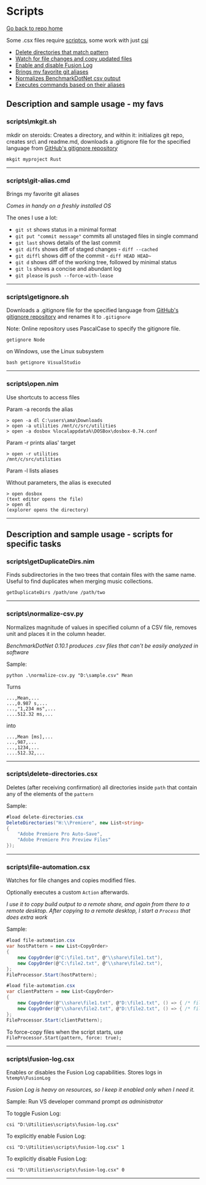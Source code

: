 # Scripts

[Go back to repo home](https://github.com/AmadeusW/utilities)

Some .csx files require [scriptcs](http://scriptcs.net/), some work with just [csi](https://msdn.microsoft.com/en-us/magazine/mt614271.aspx)

* [Delete directories that match pattern](#scriptsdelete-directoriescsx)
* [Watch for file changes and copy updated files](#scriptsfile-automationcsx)
* [Enable and disable Fusion Log](#scriptsfusion-logcsx)
* [Brings my favorite git aliases](#scriptsgit-aliascmd)
* [Normalizes BenchmarkDotNet csv output](#scriptsnormalize-csvpy)
* [Executes commands based on their aliases](#scriptsopennim)

## Description and sample usage - my favs

### scripts\mkgit.sh

mkdir on steroids: Creates a directory, and within it: initializes git repo, creates src\ and readme.md, downloads a .gitignore file for the specified language from [GitHub's gitignore repository](https://github.com/github/gitignore)

```
mkgit myproject Rust
```

---

### scripts\git-alias.cmd
Brings my favorite git aliases

_Comes in handy on a freshly installed OS_

The ones I use a lot:

* `git st` shows status in a minimal format
* `git put "commit message"` commits all unstaged files in single command
* `git last` shows details of the last commit
* `git diffs` shows diff of staged changes - `diff --cached`
* `git diffl` shows diff of the commit - `diff HEAD HEAD~`
* `git d` shows diff of the working tree, followed by minimal status
* `git ls` shows a concise and abundant log
* `git please` is `push --force-with-lease`

---

### scripts\getignore.sh

Downloads a .gitignore file for the specified language from [GitHub's gitignore repository](https://github.com/github/gitignore) and renames it to `.gitignore`

Note: Online repository uses PascalCase to specify the gitignore file.

```
getignore Node
```

on Windows, use the Linux subsystem
```
bash getignore VisualStudio
```

---

### scripts\open.nim

Use shortcuts to access files

Param -a records the alias
```
> open -a dl C:\users\ama\Downloads
> open -a utilities /mnt/c/src/utilities
> open -a dosbox %localappdata%\DOSBox\dosbox-0.74.conf
```
Param -r prints alias' target
```
> open -r utilities
/mnt/c/src/utilities
```
Param -l lists aliases

Without parameters, the alias is executed
```
> open dosbox
(text editor opens the file)
> open dl
(explorer opens the directory)
```

---

## Description and sample usage - scripts for specific tasks

### scripts\getDuplicateDirs.nim

Finds subdirectories in the two trees that contain files with the same name. Useful to find duplicates when merging music collections.

```
getDuplicateDirs /path/one /path/two
```

---

### scripts\normalize-csv.py
Normalizes magnitude of values in specified column of a CSV file, 
removes unit and places it in the column header.

_BenchmarkDotNet 0.10.1 produces .csv files that can't be easily analyzed in software_

Sample:
```
python .\normalize-csv.py "D:\sample.csv" Mean
```
Turns
```
...,Mean,...
...,0.987 s,...
...,"1,234 ms",...
....512.32 ms,...
```
into
```
...,Mean [ms],...
...,987,...
...,1234,...
....512.32,...
```

---

### scripts\delete-directories.csx
Deletes (after receiving confirmation) all directories inside `path` that contain any of the elements of the `pattern` 

Sample:
```csharp
#load delete-directories.csx
DeleteDirectories("H:\\Premiere", new List<string>
{
    "Adobe Premiere Pro Auto-Save",
    "Adobe Premiere Pro Preview Files"
});
```

---

### scripts\file-automation.csx
Watches for file changes and copies modified files. 

Optionally executes a custom `Action` afterwards.

_I use it to copy build output to a remote share, and again from there to a remote desktop. After copying to a remote desktop, I start a `Process` that does extra work_

Sample:
```csharp
#load file-automation.csx
var hostPattern = new List<CopyOrder>
{
    new CopyOrder(@"C:\file1.txt", @"\\share\file1.txt"),
    new CopyOrder(@"C:\file2.txt", @"\\share\file2.txt"),
};
FileProcessor.Start(hostPattern);
```
```csharp
#load file-automation.csx
var clientPattern = new List<CopyOrder>
{
    new CopyOrder(@"\\share\file1.txt", @"D:\file1.txt", () => { /* file1 custom action */ }),
    new CopyOrder(@"\\share\file2.txt", @"D:\file2.txt", () => { /* file2 custom action */ }),
};
FileProcessor.Start(clientPattern);
```
To force-copy files when the script starts, use `FileProcessor.Start(pattern, force: true);` 

---

### scripts\fusion-log.csx
Enables or disables the Fusion Log capabilities.
Stores logs in `%temp%\FusionLog`

_Fusion Log is heavy on resources, so I keep it enabled only when I need it._

Sample:
Run VS developer command prompt *as administrator*

To toggle Fusion Log:
```
csi "D:\Utilities\scripts\fusion-log.csx"
```

To explicitly enable Fusion Log:
```
csi "D:\Utilities\scripts\fusion-log.csx" 1
```

To explicitly disable Fusion Log:

```
csi "D:\Utilities\scripts\fusion-log.csx" 0
```

---
